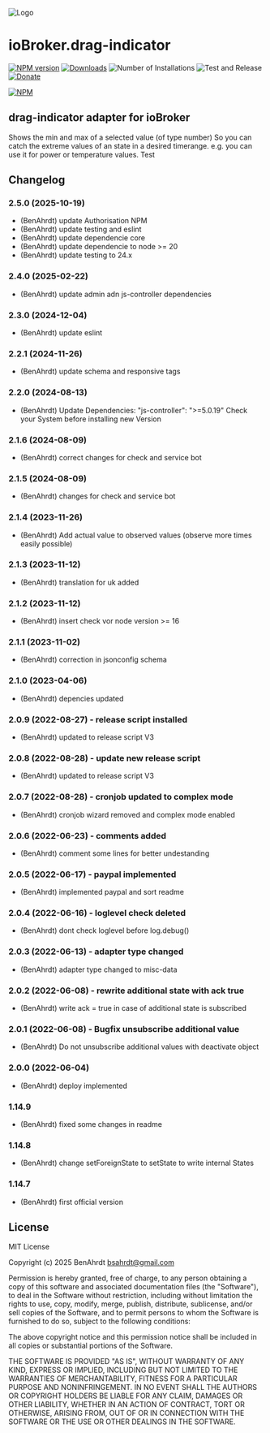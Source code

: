 ![Logo](admin/drag-indicator.png)
# ioBroker.drag-indicator

[![NPM version](https://img.shields.io/npm/v/iobroker.drag-indicator.svg)](https://www.npmjs.com/package/iobroker.drag-indicator)
[![Downloads](https://img.shields.io/npm/dm/iobroker.drag-indicator.svg)](https://www.npmjs.com/package/iobroker.drag-indicator)
![Number of Installations](https://iobroker.live/badges/drag-indicator-installed.svg)
![Test and Release](https://github.com/BenAhrdt/ioBroker.drag-indicator/workflows/Test%20and%20Release/badge.svg)
[![Donate](https://img.shields.io/badge/paypal-donate%20|%20spenden-blue.svg)](https://paypal.me/besc83)

[![NPM](https://nodei.co/npm/iobroker.drag-indicator.png?downloads=true)](https://nodei.co/npm/iobroker.drag-indicator/)


## drag-indicator adapter for ioBroker

Shows the min and max of a selected value (of type number)
So you can catch the extreme values of an state in a desired timerange.
e.g. you can use it for power or temperature values.
Test
## Changelog
<!--
	Placeholder for the next version (at the beginning of the line):
	### **WORK IN PROGRESS**
-->
### 2.5.0 (2025-10-19)
* (BenAhrdt) update Authorisation NPM
* (BenAhrdt) update testing and eslint
* (BenAhrdt) update dependencie core
* (BenAhrdt) update dependencie to node >= 20
* (BenAhrdt) update testing to 24.x

### 2.4.0 (2025-02-22)
* (BenAhrdt) update admin adn js-controller dependencies

### 2.3.0 (2024-12-04)
* (BenAhrdt) update eslint

### 2.2.1 (2024-11-26)
* (BenAhrdt) update schema and responsive tags

### 2.2.0 (2024-08-13)
* (BenAhrdt) Update Dependencies: "js-controller": ">=5.0.19"
  Check your System before installing new Version

### 2.1.6 (2024-08-09)
* (BenAhrdt) correct changes for check and service bot

### 2.1.5 (2024-08-09)
* (BenAhrdt) changes for check and service bot

### 2.1.4 (2023-11-26)
* (BenAhrdt) Add actual value to observed values (observe more times easily possible)

### 2.1.3 (2023-11-12)
* (BenAhrdt) translation for uk added

### 2.1.2 (2023-11-12)
* (BenAhrdt) insert check vor node version >= 16

### 2.1.1 (2023-11-02)
* (BenAhrdt) correction in jsonconfig schema

### 2.1.0 (2023-04-06)
* (BenAhrdt) depencies updated

### 2.0.9 (2022-08-27) - release script installed
* (BenAhrdt) updated to release script V3

### 2.0.8 (2022-08-28) - update new release script
* (BenAhrdt) updated to release script V3

### 2.0.7 (2022-08-28) - cronjob updated to complex mode
* (BenAhrdt) cronjob wizard removed and complex mode enabled

### 2.0.6 (2022-06-23) - comments added
* (BenAhrdt) comment some lines for better undestanding

### 2.0.5 (2022-06-17) - paypal implemented
* (BenAhrdt) implemented paypal and sort readme

### 2.0.4 (2022-06-16) - loglevel check deleted
* (BenAhrdt) dont check loglevel before log.debug()

### 2.0.3 (2022-06-13) - adapter type changed
* (BenAhrdt) adapter type changed to misc-data

### 2.0.2 (2022-06-08) - rewrite additional state with ack true
* (BenAhrdt) write ack = true in case of additional state is subscribed

### 2.0.1 (2022-06-08) - Bugfix unsubscribe additional value
* (BenAhrdt) Do not unsubscribe additional values with deactivate object

### 2.0.0 (2022-06-04)
* (BenAhrdt) deploy implemented

### 1.14.9
* (BenAhrdt) fixed some changes in readme

### 1.14.8
* (BenAhrdt) change setForeignState to setState to write internal States

### 1.14.7
* (BenAhrdt) first official version

## License
MIT License

Copyright (c) 2025 BenAhrdt <bsahrdt@gmail.com>

Permission is hereby granted, free of charge, to any person obtaining a copy
of this software and associated documentation files (the "Software"), to deal
in the Software without restriction, including without limitation the rights
to use, copy, modify, merge, publish, distribute, sublicense, and/or sell
copies of the Software, and to permit persons to whom the Software is
furnished to do so, subject to the following conditions:

The above copyright notice and this permission notice shall be included in all
copies or substantial portions of the Software.

THE SOFTWARE IS PROVIDED "AS IS", WITHOUT WARRANTY OF ANY KIND, EXPRESS OR
IMPLIED, INCLUDING BUT NOT LIMITED TO THE WARRANTIES OF MERCHANTABILITY,
FITNESS FOR A PARTICULAR PURPOSE AND NONINFRINGEMENT. IN NO EVENT SHALL THE
AUTHORS OR COPYRIGHT HOLDERS BE LIABLE FOR ANY CLAIM, DAMAGES OR OTHER
LIABILITY, WHETHER IN AN ACTION OF CONTRACT, TORT OR OTHERWISE, ARISING FROM,
OUT OF OR IN CONNECTION WITH THE SOFTWARE OR THE USE OR OTHER DEALINGS IN THE
SOFTWARE.